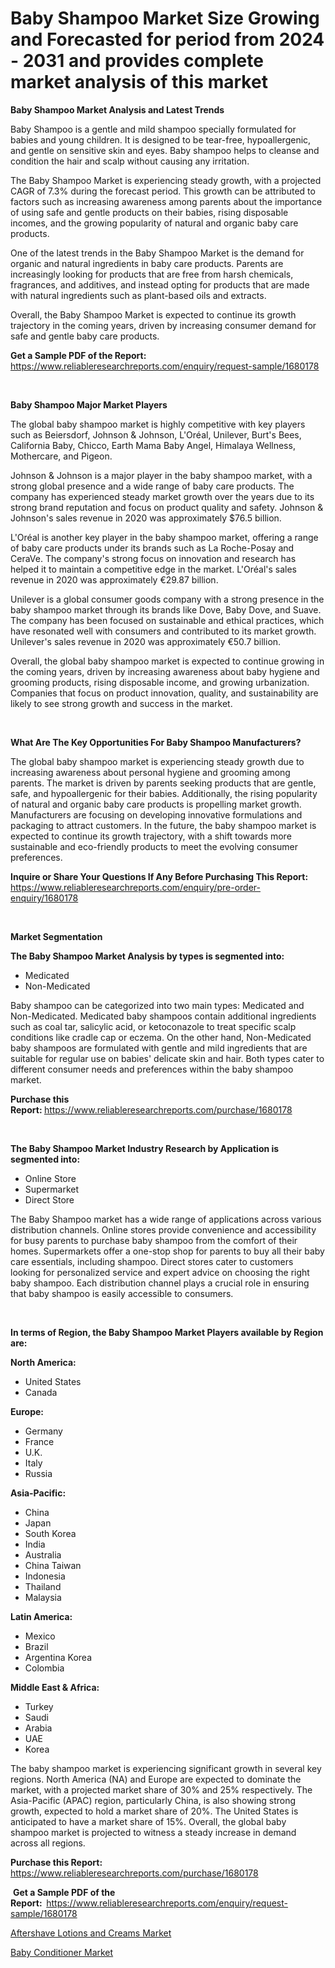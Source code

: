 <p><h1>Baby Shampoo Market Size Growing and Forecasted for period from 2024 - 2031 and provides complete market analysis of this market</h1></p><p><strong>Baby Shampoo Market Analysis and Latest Trends</strong></p>
<p><p>Baby Shampoo is a gentle and mild shampoo specially formulated for babies and young children. It is designed to be tear-free, hypoallergenic, and gentle on sensitive skin and eyes. Baby shampoo helps to cleanse and condition the hair and scalp without causing any irritation.</p><p>The Baby Shampoo Market is experiencing steady growth, with a projected CAGR of 7.3% during the forecast period. This growth can be attributed to factors such as increasing awareness among parents about the importance of using safe and gentle products on their babies, rising disposable incomes, and the growing popularity of natural and organic baby care products.</p><p>One of the latest trends in the Baby Shampoo Market is the demand for organic and natural ingredients in baby care products. Parents are increasingly looking for products that are free from harsh chemicals, fragrances, and additives, and instead opting for products that are made with natural ingredients such as plant-based oils and extracts.</p><p>Overall, the Baby Shampoo Market is expected to continue its growth trajectory in the coming years, driven by increasing consumer demand for safe and gentle baby care products.</p></p>
<p><strong>Get a Sample PDF of the Report:&nbsp;</strong> <a href="https://www.reliableresearchreports.com/enquiry/request-sample/1680178">https://www.reliableresearchreports.com/enquiry/request-sample/1680178</a></p>
<p>&nbsp;</p>
<p><strong>Baby Shampoo Major Market Players</strong></p>
<p><p>The global baby shampoo market is highly competitive with key players such as Beiersdorf, Johnson & Johnson, L'Oréal, Unilever, Burt's Bees, California Baby, Chicco, Earth Mama Baby Angel, Himalaya Wellness, Mothercare, and Pigeon. </p><p>Johnson & Johnson is a major player in the baby shampoo market, with a strong global presence and a wide range of baby care products. The company has experienced steady market growth over the years due to its strong brand reputation and focus on product quality and safety. Johnson & Johnson's sales revenue in 2020 was approximately $76.5 billion.</p><p>L'Oréal is another key player in the baby shampoo market, offering a range of baby care products under its brands such as La Roche-Posay and CeraVe. The company's strong focus on innovation and research has helped it to maintain a competitive edge in the market. L'Oréal's sales revenue in 2020 was approximately €29.87 billion.</p><p>Unilever is a global consumer goods company with a strong presence in the baby shampoo market through its brands like Dove, Baby Dove, and Suave. The company has been focused on sustainable and ethical practices, which have resonated well with consumers and contributed to its market growth. Unilever's sales revenue in 2020 was approximately €50.7 billion.</p><p>Overall, the global baby shampoo market is expected to continue growing in the coming years, driven by increasing awareness about baby hygiene and grooming products, rising disposable income, and growing urbanization. Companies that focus on product innovation, quality, and sustainability are likely to see strong growth and success in the market.</p></p>
<p>&nbsp;</p>
<p><strong>What Are The Key Opportunities For Baby Shampoo Manufacturers?</strong></p>
<p><p>The global baby shampoo market is experiencing steady growth due to increasing awareness about personal hygiene and grooming among parents. The market is driven by parents seeking products that are gentle, safe, and hypoallergenic for their babies. Additionally, the rising popularity of natural and organic baby care products is propelling market growth. Manufacturers are focusing on developing innovative formulations and packaging to attract customers. In the future, the baby shampoo market is expected to continue its growth trajectory, with a shift towards more sustainable and eco-friendly products to meet the evolving consumer preferences.</p></p>
<p><strong>Inquire or Share Your Questions If Any Before Purchasing This Report:</strong> <a href="https://www.reliableresearchreports.com/enquiry/pre-order-enquiry/1680178">https://www.reliableresearchreports.com/enquiry/pre-order-enquiry/1680178</a></p>
<p>&nbsp;</p>
<p><strong>Market Segmentation</strong></p>
<p><strong>The Baby Shampoo Market Analysis by types is segmented into:</strong></p>
<p><ul><li>Medicated</li><li>Non-Medicated</li></ul></p>
<p><p>Baby shampoo can be categorized into two main types: Medicated and Non-Medicated. Medicated baby shampoos contain additional ingredients such as coal tar, salicylic acid, or ketoconazole to treat specific scalp conditions like cradle cap or eczema. On the other hand, Non-Medicated baby shampoos are formulated with gentle and mild ingredients that are suitable for regular use on babies' delicate skin and hair. Both types cater to different consumer needs and preferences within the baby shampoo market.</p></p>
<p><strong>Purchase this Report:&nbsp;</strong><a href="https://www.reliableresearchreports.com/purchase/1680178">https://www.reliableresearchreports.com/purchase/1680178</a></p>
<p>&nbsp;</p>
<p><strong>The Baby Shampoo Market Industry Research by Application is segmented into:</strong></p>
<p><ul><li>Online Store</li><li>Supermarket</li><li>Direct Store</li></ul></p>
<p><p>The Baby Shampoo market has a wide range of applications across various distribution channels. Online stores provide convenience and accessibility for busy parents to purchase baby shampoo from the comfort of their homes. Supermarkets offer a one-stop shop for parents to buy all their baby care essentials, including shampoo. Direct stores cater to customers looking for personalized service and expert advice on choosing the right baby shampoo. Each distribution channel plays a crucial role in ensuring that baby shampoo is easily accessible to consumers.</p></p>
<p>&nbsp;</p>
<p><strong>In terms of Region, the Baby Shampoo Market Players available by Region are:</strong></p>
<p>
    <p> <strong> North America: </strong>
        <ul>
            <li>United States</li>
            <li>Canada</li>
        </ul>
        </p> 
    <p> <strong> Europe: </strong>
        <ul>
            <li>Germany</li>
            <li>France</li>
            <li>U.K.</li>
            <li>Italy</li>
            <li>Russia</li>
        </ul>
        </p> 
    <p> <strong> Asia-Pacific: </strong>
        <ul>
            <li>China</li>
            <li>Japan</li>
            <li>South Korea</li>
            <li>India</li>
            <li>Australia</li>
            <li>China Taiwan</li>
            <li>Indonesia</li>
            <li>Thailand</li>
            <li>Malaysia</li>
        </ul>
        </p> 
    <p> <strong> Latin America: </strong>
        <ul>
            <li>Mexico</li>
            <li>Brazil</li>
            <li>Argentina Korea</li>
            <li>Colombia</li>
        </ul>
        </p> 
    <p> <strong> Middle East & Africa: </strong>
        <ul>
            <li>Turkey</li>
            <li>Saudi</li>
            <li>Arabia</li>
            <li>UAE</li>
            <li>Korea</li>
        </ul>
    </p>
    </p>
<p><p>The baby shampoo market is experiencing significant growth in several key regions. North America (NA) and Europe are expected to dominate the market, with a projected market share of 30% and 25% respectively. The Asia-Pacific (APAC) region, particularly China, is also showing strong growth, expected to hold a market share of 20%. The United States is anticipated to have a market share of 15%. Overall, the global baby shampoo market is projected to witness a steady increase in demand across all regions.</p></p>
<p><strong>Purchase this Report: </strong><a href="https://www.reliableresearchreports.com/purchase/1680178">https://www.reliableresearchreports.com/purchase/1680178</a></p>
<p>&nbsp;<strong>Get a Sample PDF of the Report:&nbsp;&nbsp;</strong><a href="https://www.reliableresearchreports.com/enquiry/request-sample/1680178">https://www.reliableresearchreports.com/enquiry/request-sample/1680178</a></p>
<p><strong></strong></p>
<p><p><a href="https://github.com/brentleyjimmiealvaradoz4l1rea/Market-Research-Report-List-1/blob/main/aftershave-lotions-and-creams-market.md">Aftershave Lotions and Creams Market</a></p><p><a href="https://github.com/Angelnienowdseej3e45z3p8c/Market-Research-Report-List-1/blob/main/baby-conditioner-market.md">Baby Conditioner Market</a></p></p>